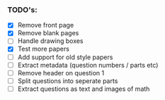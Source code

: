 ### TODO's:
- [x] Remove front page
- [x] Remove blank pages
- [ ] Handle drawing boxes
- [x] Test more papers
- [ ] Add support for old style papers
- [ ] Extract metadata (question numbers / parts etc)
- [ ] Remove header on question 1
- [ ] Split questions into seperate parts
- [ ] Extract questions as text and images of math